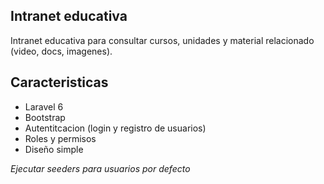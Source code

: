 ## Intranet educativa

Intranet educativa para consultar cursos, unidades y material relacionado (video, docs, imagenes).

## Caracteristicas

- Laravel 6
- Bootstrap
- Autentitcacion (login y registro de usuarios)
- Roles y permisos
- Diseño simple

*Ejecutar seeders para usuarios por defecto*
